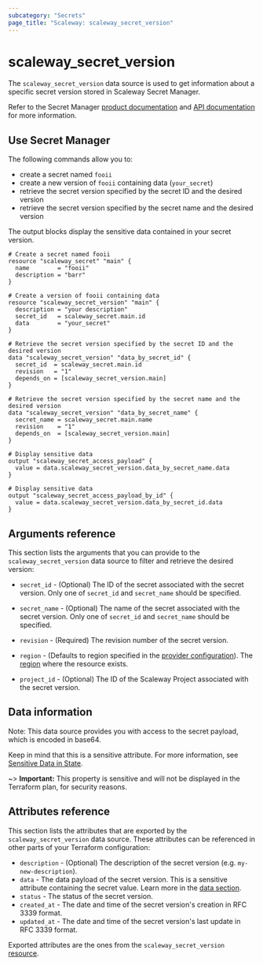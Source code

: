 ```yaml
---
subcategory: "Secrets"
page_title: "Scaleway: scaleway_secret_version"
---
```


# scaleway_secret_version

The `scaleway_secret_version` data source is used to get information about a specific secret version stored in Scaleway Secret Manager.

Refer to the Secret Manager [product documentation](https://www.scaleway.com/en/docs/identity-and-access-management/secret-manager/) and [API documentation](https://www.scaleway.com/en/developers/api/secret-manager/) for more information.


## Use Secret Manager

The following commands allow you to:

- create a secret named `fooii`
- create a new version of `fooii` containing data (`your_secret`)
- retrieve the secret version specified by the secret ID and the desired version
- retrieve the secret version specified by the secret name and the desired version

The output blocks display the sensitive data contained in your secret version.


```hcl
# Create a secret named fooii
resource "scaleway_secret" "main" {
  name        = "fooii"
  description = "barr"
}

# Create a version of fooii containing data
resource "scaleway_secret_version" "main" {
  description = "your description"
  secret_id   = scaleway_secret.main.id
  data        = "your_secret"
}

# Retrieve the secret version specified by the secret ID and the desired version
data "scaleway_secret_version" "data_by_secret_id" {
  secret_id  = scaleway_secret.main.id
  revision   = "1"
  depends_on = [scaleway_secret_version.main]
}

# Retrieve the secret version specified by the secret name and the desired version
data "scaleway_secret_version" "data_by_secret_name" {
  secret_name = scaleway_secret.main.name
  revision    = "1"
  depends_on  = [scaleway_secret_version.main]
}

# Display sensitive data
output "scaleway_secret_access_payload" {
  value = data.scaleway_secret_version.data_by_secret_name.data
}

# Display sensitive data
output "scaleway_secret_access_payload_by_id" {
  value = data.scaleway_secret_version.data_by_secret_id.data
}
```

## Arguments reference

This section lists the arguments that you can provide to the `scaleway_secret_version` data source to filter and retrieve the desired version:

- `secret_id` - (Optional) The ID of the secret associated with the secret version. Only one of `secret_id` and `secret_name` should be specified.

- `secret_name` - (Optional) The name of the secret associated with the secret version.
  Only one of `secret_id` and `secret_name` should be specified.

- `revision` - (Required) The revision number of the secret version.

- `region` - (Defaults to region specified in the [provider configuration](../index.md#region)). The [region](../guides/regions_and_zones.md#regions) where the resource exists.

- `project_id` - (Optional) The ID of the Scaleway Project associated with the secret version.

## Data information

Note: This data source provides you with access to the secret payload, which is encoded in base64.

Keep in mind that this is a sensitive attribute. For more information,
see [Sensitive Data in State](https://developer.hashicorp.com/terraform/language/state/sensitive-data).

~> **Important:**  This property is sensitive and will not be displayed in the Terraform plan, for security reasons.

## Attributes reference

This section lists the attributes that are exported by the `scaleway_secret_version` data source. These attributes can be referenced in other parts of your Terraform configuration:

- `description` - (Optional) The description of the secret version (e.g. `my-new-description`).
- `data` - The data payload of the secret version. This is a sensitive attribute containing the secret value. Learn more in the [data section](#data).
- `status` - The status of the secret version.
- `created_at` - The date and time of the secret version's creation in RFC 3339 format.
- `updated_at` - The date and time of the secret version's last update in RFC 3339 format.

Exported attributes are the ones from the `scaleway_secret_version` [resource](../resources/secret_version.md).
